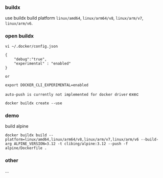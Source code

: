 ### buildx

use buildx build platform `linux/amd64`, `linux/arm64/v8`, `linux/arm/v7`, `linux/arm/v6`.

### open buildx

```shell
vi ~/.docker/config.json

{ 
    "debug":"true",
    "experimental" : "enabled"
}

or

export DOCKER_CLI_EXPERIMENTAL=enabled
```

`auto-push is currently not implemented for docker driver` exec
```shell
docker buildx create --use
```

### demo

build alpine

```shell
docker buildx build --platform=linux/amd64,linux/arm64/v8,linux/arm/v7,linux/arm/v6 --build-arg ALPINE_VERSION=3.12 -t clibing/alpine:3.12 --push -f alpine/Dockerfile .
```

### other

...

